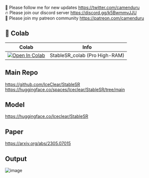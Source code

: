 🐣 Please follow me for new updates https://twitter.com/camenduru <br />
🔥 Please join our discord server https://discord.gg/k5BwmmvJJU <br />
🥳 Please join my patreon community https://patreon.com/camenduru <br />

## 🦒 Colab

| Colab | Info
| --- | --- |
[![Open In Colab](https://colab.research.google.com/assets/colab-badge.svg)](https://colab.research.google.com/github/camenduru/StableSR-colab/blob/main/StableSR_colab.ipynb) | StableSR_colab (Pro High-RAM)

## Main Repo
https://github.com/IceClear/StableSR <br />
https://huggingface.co/spaces/Iceclear/StableSR/tree/main <br />

## Model
https://huggingface.co/Iceclear/StableSR

## Paper
https://arxiv.org/abs/2305.07015

## Output
![image](https://github.com/camenduru/StableSR-colab/assets/54370274/3c16a563-f957-4379-b118-7da6d36c3039)
